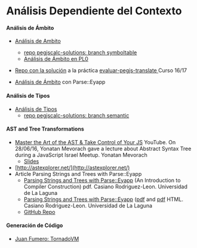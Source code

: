 # Análisis Dependiente del Contexto

####  Análisis de Ámbito

* [Análisis de Ambito](https://campusvirtual.ull.es/ocw/pluginfile.php/2208/mod_resource/content/0/perlexamples/node282.html)
    - [repo pegjscalc-solutions: branch symboltable](https://github.com/ULL-ESIT-GRADOII-PL/pegjscalc-solutions/tree/symboltable)
    - [Análisis de Ámbito en PL0](https://crguezl.github.io/pl-html/node51.html)

* [Repo con la solución](https://github.com/ULL-ESIT-PL-1617/solution-pegjs-translate) a la práctica [evaluar-pegjs-translate ](https://github.com/ULL-ESIT-PL-1617/evaluar-pegjs-translate) Curso 16/17
* [Análisis de Ámbito](https://campusvirtual.ull.es/ocw/pluginfile.php/2319/mod_resource/content/0/perlexamples/node282.html) con Parse::Eyapp


####  Análisis de Tipos

* [Análisis de Tipos](https://campusvirtual.ull.es/ocw/pluginfile.php/2208/mod_resource/content/0/perlexamples/node294.html)
    - [repo pegjscalc-solutions: branch semantic](https://github.com/ULL-ESIT-GRADOII-PL/pegjscalc-solutions/tree/semantic)

#### AST and Tree Transformations

* [Master the Art of the AST & Take Control of Your JS](https://youtu.be/Xt7PFzOBTPk) YouTube. On 28/06/16, Yonatan Mevorach gave a lecture about Abstract Syntax Tree during a JavaScript Israel Meetup. Yonatan Mevorach
  * [Slides](https://speakerdeck.com/cowchimp/master-the-art-of-the-ast-codemotion-2017)
* [http://astexplorer.net/](http://astexplorer.net/)
* Article Parsing Strings and Trees with Parse::Eyapp
  * [Parsing Strings and Trees with Parse::Eyapp](https://pdfs.semanticscholar.org/6844/1be5ac23bfb10527c1c64584ee441460a8f0.pdf) (An Introduction to Compiler Construction)
pdf. Casiano Rodriguez-Leon. Universidad de La Laguna
  * [Parsing Strings and Trees with Parse::Eyapp](http://cc.etsii.ull.es/ftp/antiguo/PROLEN1/theperlreview/theperlreview.html) ([pdf](http://cc.etsii.ull.es/ftp/antiguo/asignas/asignas/PROLEN1/theperlreview/theperlreview.pdf) and [pdf](https://www.semanticscholar.org/paper/Parsing-Strings-and-Trees-with-Parse-%3A-%3A-Eyapp-(-An-Rodriguez-Leon-Estadistica/68441be5ac23bfb10527c1c64584ee441460a8f0))
HTML. Casiano Rodriguez-Leon. Universidad de La Laguna
  * [GitHub Repo](https://github.com/ULL-ESIT-PL/parsing-strings-and-trees-with-parse-eyapp)

#### Generación de Código

* [Juan Fumero: TornadoVM](https://www.youtube.com/watch?v=nPlacnadR6k&fbclid=IwAR1J0tpA77p18unBUyLh4tlve_aNmDe56I5VPE8jE4EP7kYh6wz_Zn2StLg)

<!--
#### Tareas
-->
